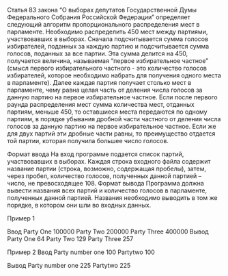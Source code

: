 Статья 83 закона “О выборах депутатов Государственной Думы Федерального Собрания Российской Федерации” определяет
следующий алгоритм пропорционального распределения мест в парламенте.
Необходимо распределить 450 мест между партиями, участвовавших в выборах. Сначала подсчитывается сумма голосов
избирателей, поданных за каждую партию и подсчитывается сумма голосов, поданных за все партии. Эта сумма делится на 450,
получается величина, называемая “первое избирательное частное” (смысл первого избирательного частного - это количество
голосов избирателей, которое необходимо набрать для получения одного места в парламенте).
Далее каждая партия получает столько мест в парламенте, чему равна целая часть от деления числа голосов за данную партию
на первое избирательное частное.
Если после первого раунда распределения мест сумма количества мест, отданных партиям, меньше 450, то оставшиеся места
передаются по одному партиям, в порядке убывания дробной части частного от деления числа голосов за данную партию на
первое избирательное частное. Если же для двух партий эти дробные части равны, то преимущество отдается той партии,
которая получила большее число голосов.

Формат ввода
На вход программе подается список партий, участвовавших в выборах. Каждая строка входного файла содержит название партии
(строка, возможно, содержащая пробелы), затем, через пробел, количество голосов, полученных данной партией – число,
не превосходящее 108.
Формат вывода
Программа должна вывести названия всех партий и количество голосов в парламенте, полученных данной партией.
Названия необходимо выводить в том же порядке, в котором они шли во входных данных.

Пример 1

Ввод
Party One 100000
Party Two 200000
Party Three 400000
Вывод
Party One 64
Party Two 129
Party Three 257

Пример 2
Ввод
Party number one 100
Partytwo 100

Вывод
Party number one 225
Partytwo 225